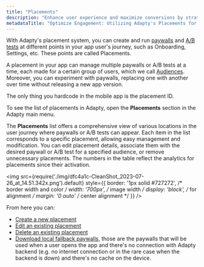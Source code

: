 ```yaml
---
title: "Placements"
description: "Enhance user experience and maximize conversions by strategically deploying paywalls and A/B tests at various points in your app journey with Adapty's placement system. Learn how to manage, modify, and analyze placements effortlessly for improved engagement"
metadataTitle: "Optimize Engagement: Utilizing Adapty's Placements for Paywalls and A/B Tests"
---
```


With Adapty's placement system, you can create and run [paywalls](paywalls) and [A/B tests](ab-tests) at different points in your app user's journey, such as Onboarding, Settings, etc. These points are called Placements. 

A placement in your app can manage multiple paywalls or A/B tests at a time, each made for a certain group of users, which we call  [Audiences](audience). Moreover, you can experiment with paywalls, replacing one with another over time without releasing a new app version. 

The only thing you hardcode in the mobile app is the placement ID.

To see the list of placements in Adapty, open the **Placements** section in the Adapty main menu.

The **Placements** list offers a comprehensive view of various locations in the user journey where paywalls or A/B tests can appear. Each item in the list corresponds to a specific placement, allowing easy management and modification. You can edit placement details, associate them with the desired paywall or A/B test for a specified audience, or remove unnecessary placements. The numbers in the table reflect the analytics for placements since their activation.


<img
  src={require('./img/dfc4a1c-CleanShot_2023-07-26_at_14.51.342x.png').default}
  style={{
    border: '1px solid #727272', /* border width and color */
    width: '700px', /* image width */
    display: 'block', /* for alignment */
    margin: '0 auto' /* center alignment */
  }}
/>





From here you can: 

- [Create a new placement](create-placement)
- [Edit an existing placement](edit-placement)
- [Delete an existing placement](delete-placement)
- [Download local fallback paywalls](fallback-paywalls), those are the paywalls that will be used when a user opens the app and there's no connection with Adapty backend (e.g. no internet connection or in the rare case when the backend is down) and there's no cache on the device.